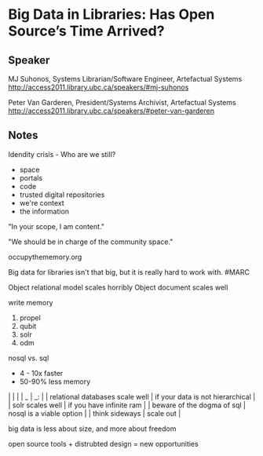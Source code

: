 # Big Data in Libraries: Has Open Source’s Time Arrived? #

## Speaker ##
MJ Suhonos, Systems Librarian/Software Engineer, Artefactual Systems
http://access2011.library.ubc.ca/speakers/#mj-suhonos

Peter Van Garderen, President/Systems Archivist, Artefactual Systems
http://access2011.library.ubc.ca/speakers/#peter-van-garderen

## Notes ##
Idendity crisis - Who are we still?
* space
* portals
* code
* trusted digital repositories
* we're context
* the information

"In your scope, I am content."

"We should be in charge of the community space."

occupythememory.org

Big data for libraries isn't that big, but it is really hard to work with. #MARC

Object relational model scales horribly
Object document scales well

write memory
1. propel
2. qubit
3. solr
4. odm

nosql vs. sql
* 4 - 10x faster
* 50-90% less memory

| | |
| _ | _: |
| relational databases scale well | if your data is not hierarchical |
| solr scales well | if you have infinite ram |
| beware of the dogma of sql | nosql is a viable option |
| think sideways | scale out |

big data is less about size, and more about freedom

open source tools + distrubted design = new opportunities
